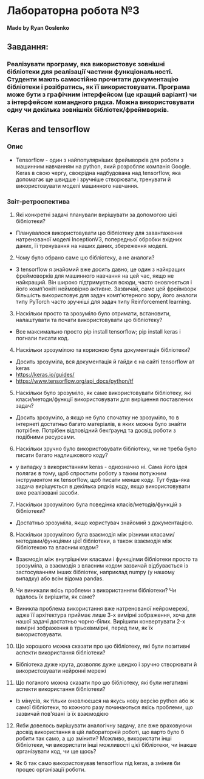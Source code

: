 # Лабораторна робота №3

#### Made by Ryan Goslenko

## Завдання:
### Реалізувати програму, яка використовує зовнішні бібліотеки для реалізації частини функціональності. Студенти мають самостійно прочитати документацію бібліотеки і розібратись, як її використовувати. Програма може бути з графічним інтерфейсом (це кращий варіант) чи з інтерфейсом командного рядка. Можна використовувати одну чи декілька зовнішніх бібліотек/фреймворків.
## Keras and tensorflow
### Опис
- Tensorflow - один з найпопулярніших фреймворків для роботи з машинним навчанням на python, який розробляє компанія Google. Keras в свою чергу, своєрідна надбудована над tensorflow, яка допомагає ще швидше і зручніше створювати, тренувати й використовувати моделі машинного навчання.
### Звіт-ретроспектива

1. Які конкретні задачі планували вирішувати за допомогою цієї бібліотеки?
- Планувалося використовувати цю бібліотеку для завантаження натренованої моделі InceptionV3, попередньої обробки вхідних даних, її тренування на наших даних, збереження моделі.

2. Чому було обрано саме цю бібліотеку, а не аналоги?
- З tensorflow я знайомий вже досить давно, це один з найкращих фреймоворків для машинного навчання на цей час, якщо не найкращий. Він широко підтримується всюди, часто оновлюється і його комп'юніті неймовірно активне. Зазвичай, саме цей фреймворк більшість використовує для задач комп'ютерного зору, його аналоги типу PyTorch часто зручніші для задач типу Reinforcement learning.
3.	Наскільки просто та зрозуміло було отримати, встановити, налаштувати та почати використовувати цю бібліотеку?
- Все максимально просто pip install tensorflow; pip install keras і погнали писати код.
4. Наскільки зрозумілою та корисною була документація бібліотеки?
- Досить зрозуміла, вся документація й гайди є на сайті tensorflow ат keras
- https://keras.io/guides/
- https://www.tensorflow.org/api_docs/python/tf
5. Наскільки було зрозуміло, як саме використовувати бібліотеку, які класи/методи/функції використовувати для вирішення поставлених задач?
- Досить зрозуміло, а якщо не було спочатку не зрозуміло, то в інтернеті достатньо багато матеріалів, в яких можна було знайти потрібне. Потрібен відповідний бекґраунд та досвід роботи з подібними ресурсами.
6. Наскільки зручно було використовувати бібліотеку, чи не треба було писати багато надлишкового коду?
- у випадку з використанням keras - однозначно ні. Сама його ідея полягає в тому, щоб спростити роботу з таким потужним інструментом як tensorflow, щоб писати менше коду. Тут будь-яка задача вирішується в декілька рядків коду, якщо використовувати вже реалізовані засоби.
7. Наскільки зрозумілою була поведінка класів/методів/функцій з бібліотеки?
- Достатньо зрозуміла, якщо користувач знайомий з документацією.
8. Наскільки зрозумілою була взаємодія між різними класами/методами/функціями цієї бібліотеки, а також взаємодія між бібліотекою та власним кодом?
- Взаємодія між внутрішніми класами і функціями бібліотеки просто та зрозуміла, а взаємодія з власним кодом зазвичай відбувається із застосуванням інших бібліотек, наприклад numpy (у нашому випадку) або всім відома pandas.
9. Чи виникали якісь проблеми з використанням бібліотеки? Чи вдалось їх вирішити, як саме?
- Виникла проблема використання вже натренованої нейромережі, адже її архітектура приймає лише 3-х вимірні зображення, хоча для нашої задачі достатньо чорно-білих. Вирішили конвертувати 2-х вимірні зображення в трьохвимірні, перед тим, як їх використовувати.
10. Що хорошого можна сказати про цю бібліотеку, які були позитивні аспекти використання бібліотеки?
- Бібліотека дуже крута, дозволяє дуже швидко і зручно створювати й використовувати нейронні мережі
11. Що поганого можна сказати про цю бібліотеку, які були негативні аспекти використання бібліотеки?
- Із мінусів, як тільки оновлюєшся на якусь нову версію python або ж самої бібліотеки, то кожного разу починаються якісь проблеми, що зазвичай пов'язані із їх взаємодією
12. Якби довелось вирішувати аналогічну задачу, але вже враховуючи досвід використання в цій лабораторній роботі, що варто було б робити так само, а що змінити? Можливо, використати інші бібліотеки, чи використати інші можливості цієї бібліотеки, чи інакше організувати код, чи ще щось?
- Як б так само використовував tensorflow під keras, а змінив би процес організації роботи. 